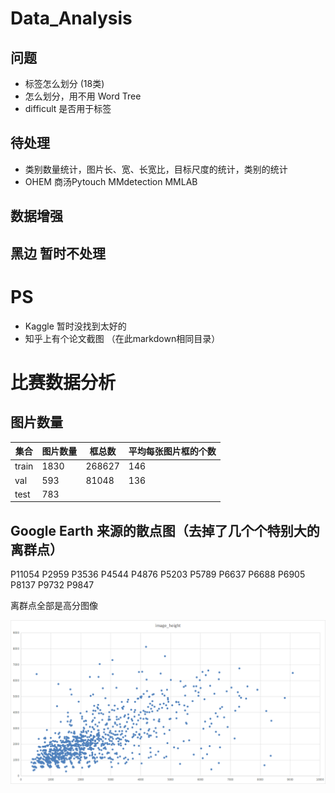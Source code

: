 # Data_Analysis

## 问题
- 标签怎么划分 (18类)
- 怎么划分，用不用 Word Tree
- difficult 是否用于标签 
## 待处理
- 类别数量统计，图片长、宽、长宽比，目标尺度的统计，类别的统计 
- OHEM 商汤Pytouch MMdetection MMLAB
## 数据增强
## 黑边 暂时不处理


# PS
* Kaggle 暂时没找到太好的
* 知乎上有个论文截图 （在此markdown相同目录）

# 比赛数据分析

## 图片数量

集合 | 图片数量 | 框总数 | 平均每张图片框的个数
---|---|---|---
train | 1830 | 268627 | 146
val  | 593 | 81048 | 136
test  | 783

## Google Earth 来源的散点图（去掉了几个个特别大的离群点）
P11054 
P2959
P3536
P4544
P4876
P5203
P5789
P6637
P6688
P6905
P8137
P9732
P9847

离群点全部是高分图像

![](resource/scatterwithoutafewoutlier.png)